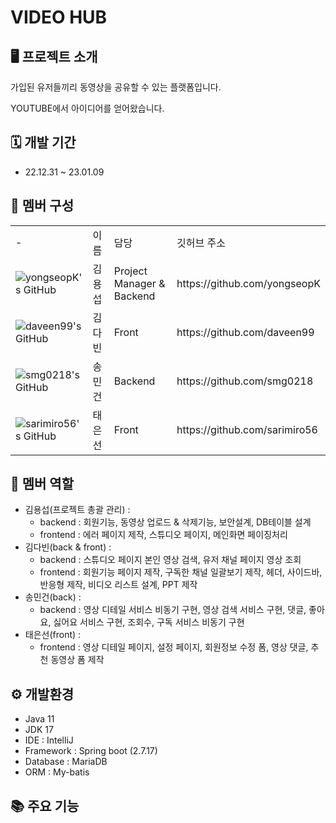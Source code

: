 # VIDEO HUB

## 🖥️ 프로젝트 소개

가입된 유저들끼리 동영상을 공유할 수 있는 플랫폼입니다.

YOUTUBE에서 아이디어를 얻어왔습니다.

## 🗓️ 개발 기간

- 22.12.31 ~ 23.01.09

## 👻 멤버 구성

<Table align="center">
  <tr>
    <td>-</td>
    <td>이름</td>
    <td>담당</td>
    <td>깃허브 주소</td>
  </tr>
  <tr>
    <td>
        <img src="https://github.com/yongseopK.png?size=45" alt="yongseopK's GitHub" />
    </td>
    <td>김용섭</td>
    <td>Project Manager & Backend</td>
    <td>https://github.com/yongseopK</td>
  </tr>
  <tr>
    <td>
        <img src="https://github.com/daveen99.png?size=45" alt="daveen99's GitHub" />
    </td>
    <td>김다빈</td>
    <td>Front</td>
    <td>https://github.com/daveen99</td>
  </tr>
  <tr>
    <td>
        <img src="https://github.com/smg0218.png?size=45" alt="smg0218's GitHub" />
    </td>
    <td>송민건</td>
    <td>Backend</td>
    <td>https://github.com/smg0218</td>
  </tr>
  <tr>
    <td>
        <img src="https://github.com/sarimiro56.png?size=45" alt="sarimiro56's GitHub" />
    </td>
    <td>태은선</td>
    <td>Front</td>
    <td>https://github.com/sarimiro56</td>
  </tr>
</Table>

## 🌳 멤버 역할

- 김용섭(프로젝트 총괄 관리) :
  - backend  : 회원기능, 동영상 업로드 & 삭제기능, 보안설계, DB테이블 설계
  - frontend : 에러 페이지 제작, 스튜디오 페이지, 메인화면 페이징처리 
- 김다빈(back & front) :
  - backend : 스튜디오 페이지 본인 영상 검색, 유저 채널 페이지 영상 조회
  - frontend : 회원기능 페이지 제작, 구독한 채널 일괄보기 제작, 헤더, 사이드바, 반응형 제작, 비디오 리스트 설계, PPT 제작
- 송민건(back) :
  - backend : 영상 디테일 서비스 비동기 구현, 영상 검색 서비스 구현, 댓글, 좋아요, 싫어요 서비스 구현, 조회수, 구독 서비스 비동기 구현
- 태은선(front) :
  - frontend : 영상 디테일 페이지, 설정 페이지, 회원정보 수정 폼, 영상 댓글, 추천 동영상 폼 제작

 ## ⚙️ 개발환경

 - Java 11
 - JDK 17
 - IDE : IntelliJ
 - Framework : Spring boot (2.7.17)
 - Database : MariaDB
 - ORM : My-batis


## 📚 주요 기능


